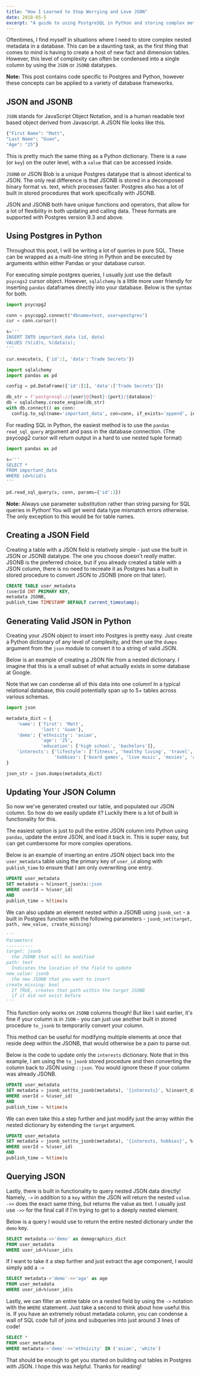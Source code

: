 ```yaml
---
title: "How I Learned to Stop Worrying and Love JSON"
date: 2018-05-5
excerpt: "A guide to using PostgreSQL in Python and storing complex metadata using JSON"
---
```

Oftentimes, I find myself in situations where I need to store complex nested metadata in a database. This can be a daunting task, as the first thing that comes to mind is having to create a host of new fact and dimension tables. However, this level of complexity can often be condensed into a single column by using the `JSON` or `JSONB` datatypes.  

__Note:__ This post contains code specific to Postgres and Python, however these concepts can be applied to a variety of database frameworks.

## JSON and JSONB
`JSON` stands for JavaScript Object Notation, and is a human readable text based object derived from Javascript. A JSON file looks like this.
```python
{"First Name": "Matt",
"Last Name": "Guan",
"Age": "25"}
```
This is pretty much the same thing as a Python dictionary. There is a `name` (or `key`) on the outer level, with a `value` that can be accessed inside.

`JSONB` or JSON Blob is a unique Postgres datatype that is almost identical to JSON. The only real difference is that JSONB is stored in a decomposed binary format vs. text, which processes faster. Postgres also has a lot of built in stored procedures that work specifically with JSONB.

JSON and JSONB both have unique functions and operators, that allow for a lot of flexibility in both updating and calling data. These formats are supported with Postgres version 9.3 and above.

## Using Postgres in Python
Throughout this post, I will be writing a lot of queries in pure SQL. These can be wrapped as a multi-line string in Python and be executed by arguments within either Pandas or your database cursor.  

For executing simple postgres queries, I usually just use the default `psycogs2` cursor object. However, `sqlalchemy` is a little more user friendly for inserting `pandas` dataframes directly into your database. Below is the syntax for both.

```python
import psycopg2

conn = psycopg2.connect("dbname=test, user=postgres")
cur = conn.cursor()

s='''
INSERT INTO important_data (id, data)
VALUES (%(id)s, %(data)s);
'''

cur.execute(s, {'id':1, 'data':'Trade Secrets'})
```

```python
import sqlalchemy
import pandas as pd

config = pd.DataFrame({'id':[1], 'data':['Trade Secrets']})

db_str = f'postgresql://{user}@{host}:{port}/{database}'
db = sqlalchemy.create_engine(db_str)
with db.connect() as conn:
  config.to_sql(name='important_data', con=conn, if_exists='append', index=False)
```

For reading SQL in Python, the easiest method is to use the `pandas` `read_sql_query` argument and pass in the database connection. (The psycopg2 cursor will return output in a hard to use nested tuple format)

```python
import pandas as pd

s='''
SELECT * 
FROM important_data
WHERE id=%(id)s
'''

pd.read_sql_query(s, conn, params={'id':1})
```

<div class="notice--warning">
  <strong>Note:</strong> Always use parameter substitution rather than string parsing for SQL queries in Python! You will get weird data type mismatch errors otherwise. The only exception to this would be for table names.
</div>

## Creating a JSON Field
Creating a table with a JSON field is relatively simple - just use the built in JSON or JSONB datatype. The one you choose doesn't _really_ matter. JSONB is the preferred choice, but if you already created a table with a JSON column, there is no need to recreate it as Postgres has a built in stored procedure to convert JSON to JSONB (more on that later).

```sql
CREATE TABLE user_metadata
(userId INT PRIMARY KEY,
metadata JSONB,
publish_time TIMESTAMP DEFAULT current_timestamp);
```

## Generating Valid JSON in Python
Creating your JSON object to insert into Postgres is pretty easy. Just create a Python dictionary of any level of complexity, and then use the `dumps` argument from the `json` module to convert it to a string of valid JSON.  

Below is an example of creating a JSON file from a nested dictionary. I imagine that this is a small subset of what actually exists in some database at Google.  

Note that we can condense all of this data into one column! In a typical relational database, this could potentially span up to 5+ tables across various schemas.

```python
import json

metadata_dict = {
    'name': {'first': 'Matt',
             'last': 'Guan'},
    'demo': {'ethnicity': 'asian',
             'age': '25',
             'education': ['high school', 'bachelors']},
    'interests': {'lifestyle': ['fitness', 'healthy living', 'travel', 'slick deals'],
                  'hobbies': ['board games', 'live music', 'movies', 'anime betrayals']}
}

json_str = json.dumps(metadata_dict)
```

## Updating Your JSON Column
So now we've generated created our table, and populated our JSON column. So how do we easily update it? Luckily there is a lot of built in functionality for this.  

The easiest option is just to pull the entire JSON column into Python using `pandas`, update the entire JSON, and load it back in. This is super easy, but can get cumbersome for more complex operations.  

Below is an example of inserting an entire JSON object back into the `user_metadata` table using the primary key of `user_id` along with `publish_time` to ensure that I am only overwriting one entry.

```sql
UPDATE user_metadata
SET metadata = %(insert_json)s::json
WHERE userId = %(user_id)
AND
publish_time = %(time)s
```

We can also update an element nested within a JSONB using `jsonb_set` - a built in Postgres function with the following parameters - `jsonb_set(target, path, new_value, create_missing)`

```python
'''
Parameters
----------
target: jsonb
  the JSONB that will be modified
path: text
  Indicates the location of the field to update
new_value: jsonb
  the new JSONB that you want to insert
create_missing: bool
  If TRUE, creates that path within the target JSONB
  if it did not exist before
'''
```

This function only works on `JSONB` columns though! But like I said earlier, it's fine if your column is in `JSON` - you can just use another built in stored procedure `to_jsonb` to temporarily convert your column.  

This method can be useful for modifying multiple elements at once that reside deep within the JSONB, that would otherwise be a pain to parse out.  

Below is the code to update only the `interests` dictionary. Note that in this example, I am using the `to_jsonb` stored procedure and then converting the column back to JSON using `::json`. You would ignore these if your column was already JSONB.

```sql
UPDATE user_metadata
SET metadata = jsonb_set(to_jsonb(metadata), '{interests}', %(insert_dict)s, false)::json
WHERE userId = %(user_id)
AND
publish_time = %(time)s
```

We can even take this a step further and just modify just the array within the nested dictionary by extending the `target` argument.

```sql
UPDATE user_metadata
SET metadata = jsonb_set(to_jsonb(metadata), '{interests, hobbies}', %(insert_array)s, false)::json
WHERE userId = %(user_id)
AND
publish_time = %(time)s
```

## Querying JSON 
Lastly, there is built in functionality to query nested JSON data directly! Namely, `->` in addition to a `key` within the JSON will return the nested `value`. `->>` does the exact same thing, but returns the value as text. I usually just use `->>` for the final call if I'm trying to get to a deeply nested element.  

Below is a query I would use to return the entire nested dictionary under the `demo` key. 

```sql
SELECT metadata->>'demo' as demographics_dict
FROM user_metadata
WHERE user_id=%(user_id)s
```

If I want to take it a step further and just extract the age component, I would simply add a `->`

```sql
SELECT metadata->'demo'->>'age' as age
FROM user_metadata
WHERE user_id=%(user_id)s
```

Lastly, we can filter an entire table on a nested field by using the `->` notation with the `WHERE` statement. Just take a second to think about how useful this is. If you have an extremely robust metadata column, you can condense a wall of SQL code full of joins and subqueries into just around 3 lines of code!

```sql
SELECT *
FROM user_metadata
WHERE metadata->'demo'->>'ethnicity' IN ('asian', 'white')
```

That should be enough to get you started on building out tables in Postgres with JSON. I hope this was helpful. Thanks for reading!
